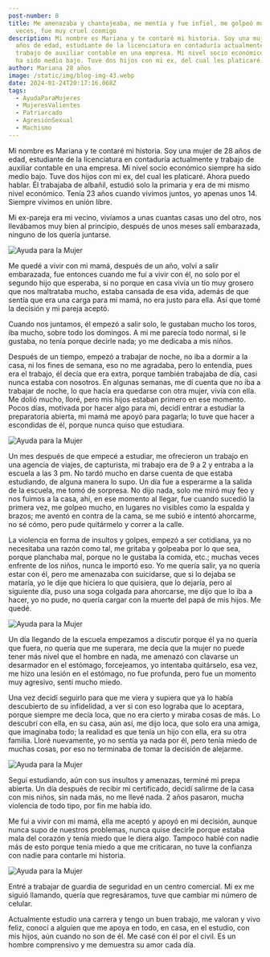 ```yaml
---
post-number: 8
title: Me amenazaba y chantajeaba, me mentía y fue infiel, me golpeó muchas
  veces, fue muy cruel conmigo
description: Mi nombre es Mariana y te contaré mi historia. Soy una mujer de 28
  años de edad, estudiante de la licenciatura en contaduría actualmente y
  trabajo de auxiliar contable en una empresa. Mi nivel socio económico siempre
  ha sido medio bajo. Tuve dos hijos con mi ex, del cual les platicaré...
author: Mariana 28 años
image: /static/img/blog-img-43.webp
date: 2024-01-24T20:17:16.068Z
tags:
  - AyudaParaMujeres
  - MujeresValientes
  - Patriarcado
  - AgresiónSexual
  - Machismo
---
```

Mi nombre es Mariana y te contaré mi historia. Soy una mujer de 28 años de edad, estudiante de la licenciatura en contaduría actualmente y trabajo de auxiliar contable en una empresa. Mi nivel socio económico siempre ha sido medio bajo. Tuve dos hijos con mi ex, del cual les platicaré. Ahora puedo hablar. Él trabajaba de albañil, estudió solo la primaria y era de mi mismo nivel económico. Tenía 23 años cuando vivimos juntos, yo apenas unos 14. Siempre vivimos en unión libre.  

Mi ex-pareja era mi vecino, vivíamos a unas cuantas casas uno del otro, nos llevábamos muy bien al principio, después de unos meses salí embarazada, ninguno de los quería juntarse.  

![Ayuda para la Mujer](/static/img/blog-img-41.webp "Ayuda para la Mujer")

Me quedé a vivir con mi mamá, después de un año, volví a salir embarazada, fue entonces cuando me fuí a vivir con él, no solo por el segundo hijo que esperaba, si no porque en casa vivía un tío muy grosero que nos maltrataba mucho, estaba cansada de esa vida, además de que sentía que era una carga para mi mamá, no era justo para ella. Así que tomé la decisión y mi pareja aceptó.  

Cuando nos juntamos, él empezó a salir solo, le gustaban mucho los toros, iba mucho, sobre todo los domingos. A mi me parecía todo normal, si le gustaba, no tenía porque decirle nada; yo me dedicaba a mis niños.  

Después de un tiempo, empezó a trabajar de noche, no iba a dormir a la casa, ni los fines de semana, eso no me agradaba, pero lo entendía, pues era el trabajo, él decía que era extra, porque también trabajaba de día, casi nunca estaba con nosotros. En algunas semanas, me dí cuenta que no iba a trabajar de noche, lo que hacía era quedarse con otra mujer, vivía con ella. Me dolió mucho, lloré, pero mis hijos estaban primero en ese momento. Pocos días, motivada por hacer algo para mi, decidí entrar a estudiar la preparatoria abierta, mi mamá me apoyó para pagarla; lo tuve que hacer a escondidas de él, porque nunca quiso que estudiara.  

![Ayuda para la Mujer](/static/img/blog-img-42.webp "Ayuda para la Mujer")

Un mes después de que empecé a estudiar, me ofrecieron un trabajo en una agencia de viajes, de capturista, mi trabajo era de 9 a 2 y entraba a la escuela a las 3 pm. No tardó mucho en darse cuenta de que estaba estudiando, de alguna manera lo supo. Un día fue a esperarme a la salida de la escuela, me tomó de sorpresa. No dijo nada, solo me miró muy feo y nos fuimos a la casa, ahí, en ese momento al llegar, fue cuando sucedió la primera vez, me golpeo mucho, en lugares no visibles como la espalda y brazos; me aventó en contra de la cama, se me subió e intentó ahorcarme, no sé cómo, pero pude quitármelo y correr a la calle.  

La violencia en forma de insultos y golpes, empezó a ser cotidiana, ya no necesitaba una razón como tal, me gritaba y golpeaba por lo que sea, porque planchaba mal, porque no le gustaba la comida, etc.; muchas veces enfrente de los niños, nunca le importó eso. Yo me quería salir, ya no quería estar con él, pero me amenazaba con suicidarse, que si lo dejaba se mataría, yo le dije que hiciera lo que quisiera, que lo dejaría, pero al siguiente día, puso una soga colgada para ahorcarse, me dijo que lo iba a hacer, yo no pude, no quería cargar con la muerte del papá de mis hijos. Me quedé.  

![Ayuda para la Mujer](/static/img/blog-img-43.webp "Ayuda para la Mujer")

Un día llegando de la escuela empezamos a discutir porque él ya no quería que fuera, no quería que me superara, me decía que la mujer no puede tener más nivel que el hombre en nada, me amenazó con clavarse un desarmador en el estómago, forcejeamos, yo intentaba quitárselo, esa vez, me hizo una lesión en el estómago, no fue profunda, pero fue un momento muy agresivo, sentí mucho miedo.  

Una vez decidí seguirlo para que me viera y supiera que ya lo había descubierto de su infidelidad, a ver si con eso lograba que lo aceptara, porque siempre me decía loca, que no era cierto y miraba cosas de más. Lo descubrí con ella, en su casa, aún así, me dijo loca, que solo era una amiga, que imaginaba todo; la realidad es que tenía un hijo con ella, era su otra familia. Lloré nuevamente, yo no sentía ya nada por él, pero tenía miedo de muchas cosas, por eso no terminaba de tomar la decisión de alejarme.  

![Ayuda para la Mujer](/static/img/blog-img-44.webp "Ayuda para la Mujer")

Seguí estudiando, aún con sus insultos y amenazas, terminé mi prepa abierta. Un día después de recibir mi certificado, decidí salirme de la casa con mis niños, sin nada más, no me llevé nada. 2 años pasaron, mucha violencia de todo tipo, por fin me había ido.  

Me fui a vivir con mi mamá, ella me aceptó y apoyó en mi decisión, aunque nunca supo de nuestros problemas, nunca quise decirle porque estaba mala del corazón y tenía miedo que le diera algo. Tampoco hablé con nadie más de esto porque tenía miedo a que me criticaran, no tuve la confianza con nadie para contarle mi historia.  

![Ayuda para la Mujer](/static/img/blog-img-45.webp "Ayuda para la Mujer")

Entré a trabajar de guardia de seguridad en un centro comercial. Mi ex me siguió llamando, quería que regresáramos, tuve que cambiar mi número de celular.  

Actualmente estudio una carrera y tengo un buen trabajo, me valoran y vivo feliz, conocí a alguien que me apoya en todo, en casa, en el estudio, con mis hijos, aún cuando no son de él. Me casé con él por el civil. Es un hombre comprensivo y me demuestra su amor cada día.